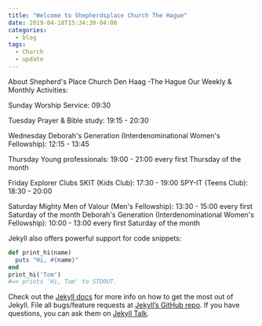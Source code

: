 ```yaml
---
title: "Welcome to Shepherdsplace Church The Hague"
date: 2019-04-18T15:34:30-04:00
categories:
  - blog
tags:
  - Church
  - update
---
```


About Shepherd's Place Church Den Haag -The Hague
Our Weekly & Monthly Activities:

Sunday
Worship Service: 09:30

Tuesday
Prayer & Bible study: 19:15 - 20:30

Wednesday
Deborah's Generation (Interdenominational Women's Fellowship): 12:15 - 13:45

Thursday
Young professionals:
19:00 - 21:00 every first Thursday of the month

Friday
Explorer Clubs
SKIT (Kids Club): 17:30 - 19:00
SPY-IT (Teens Club): 18:30 - 20:00

Saturday
Mighty Men of Valour (Men's Fellowship): 13:30 - 15:00 every first Saturday of the month
Deborah's Generation (Interdenominational Women's Fellowship): 10:00 - 13:00 every first Saturday of the month

Jekyll also offers powerful support for code snippets:

```ruby
def print_hi(name)
  puts "Hi, #{name}"
end
print_hi('Tom')
#=> prints 'Hi, Tom' to STDOUT.
```

Check out the [Jekyll docs][jekyll-docs] for more info on how to get the most out of Jekyll. File all bugs/feature requests at [Jekyll’s GitHub repo][jekyll-gh]. If you have questions, you can ask them on [Jekyll Talk][jekyll-talk].

[jekyll-docs]: https://jekyllrb.com/docs/home
[jekyll-gh]:   https://github.com/jekyll/jekyll
[jekyll-talk]: https://talk.jekyllrb.com/
